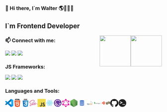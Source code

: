 ### 👋 Hi there, I`m Walter 🌎👨🏻‍💻

## I`m Frontend Developer

<img align="right" width="100" height="100" src="https://media.giphy.com/media/xT9IgzoKnwFNmISR8I/giphy.gif">
<img align="right" width="100" height="100" src="https://media.giphy.com/media/LmNwrBhejkK9EFP504/giphy.gif">


### 📫 Connect with me:

[![](https://img.shields.io/badge/-Walter%20Díaz-blue?style=flat-square&logo=Linkedin&logoColor=white)](https://www.linkedin.com/in/walterxz/)
[![](https://img.shields.io/badge/-Webpage-%231DA1F?style=flat-square&logo=google-earth&logoColor=ffffff)](https://unocero.dev)
[![](https://img.shields.io/badge/-Walter%20Díaz-red?style=flat-square&logo=gmail&logoColor=white)]( mailto:waltz.mx@gmail.com)

<!-- 
[![](https://img.shields.io/badge/-Webpage-%231DA1F2?style=flat-square&logo=twitter&logoColor=ffffff)](https://unocero.dev) -->


### JS Frameworks:

[![](https://img.shields.io/badge/-React-blue?style=flat-square&logo=react&logoColor=white)](https://unocero.dev)
[![](https://img.shields.io/badge/-Vue.js-green?style=flat-square&logo=vue.js&logoColor=white)](https://unocero.dev)
[![](https://img.shields.io/badge/-Express-black?style=flat-square&logo=Express&logoColor=white)](https://unocero.dev)


### Languages and Tools:

<img align="left" alt="Visual Studio Code" width="26px" src="https://raw.githubusercontent.com/github/explore/80688e429a7d4ef2fca1e82350fe8e3517d3494d/topics/visual-studio-code/visual-studio-code.png" />

<img align="left" alt="HTML5" width="26px" src="https://raw.githubusercontent.com/github/explore/80688e429a7d4ef2fca1e82350fe8e3517d3494d/topics/html/html.png" />

<img align="left" alt="CSS3" width="26px" src="https://raw.githubusercontent.com/github/explore/80688e429a7d4ef2fca1e82350fe8e3517d3494d/topics/css/css.png" />

<img align="left" alt="Sass" width="26px" src="https://raw.githubusercontent.com/github/explore/80688e429a7d4ef2fca1e82350fe8e3517d3494d/topics/sass/sass.png" />

<img align="left" alt="JavaScript" width="26px" src="https://raw.githubusercontent.com/github/explore/80688e429a7d4ef2fca1e82350fe8e3517d3494d/topics/javascript/javascript.png" />

<img align="left" alt="React" width="26px" src="https://raw.githubusercontent.com/github/explore/80688e429a7d4ef2fca1e82350fe8e3517d3494d/topics/react/react.png" />

<img align="left" alt="Gatsby" width="26px" src="https://raw.githubusercontent.com/github/explore/e94815998e4e0713912fed477a1f346ec04c3da2/topics/gatsby/gatsby.png" />

<img align="left" alt="GraphQL" width="26px" src="https://raw.githubusercontent.com/github/explore/80688e429a7d4ef2fca1e82350fe8e3517d3494d/topics/graphql/graphql.png" />

<img align="left" alt="Node.js" width="26px" src="https://raw.githubusercontent.com/github/explore/80688e429a7d4ef2fca1e82350fe8e3517d3494d/topics/nodejs/nodejs.png" />

<img align="left" alt="SQL" width="26px" src="https://raw.githubusercontent.com/github/explore/80688e429a7d4ef2fca1e82350fe8e3517d3494d/topics/sql/sql.png" />

<img align="left" alt="MySQL" width="26px" src="https://raw.githubusercontent.com/github/explore/80688e429a7d4ef2fca1e82350fe8e3517d3494d/topics/mysql/mysql.png" />

<img align="left" alt="MongoDB" width="26px" src="https://raw.githubusercontent.com/github/explore/80688e429a7d4ef2fca1e82350fe8e3517d3494d/topics/mongodb/mongodb.png" />

<img align="left" alt="Git" width="26px" src="https://raw.githubusercontent.com/github/explore/80688e429a7d4ef2fca1e82350fe8e3517d3494d/topics/git/git.png" />

<img align="left" alt="GitHub" width="26px" src="https://raw.githubusercontent.com/github/explore/78df643247d429f6cc873026c0622819ad797942/topics/github/github.png" />

<img align="left" alt="Terminal" width="26px" src="https://raw.githubusercontent.com/github/explore/80688e429a7d4ef2fca1e82350fe8e3517d3494d/topics/terminal/terminal.png" />




[website]: https://unocero.dev
[linkedin]: https://www.linkedin.com/in/walterxz/

<!--
**walterxz/walterxz** is a ✨ _special_ ✨ repository because its `README.md` (this file) appears on your GitHub profile.

Here are some ideas to get you started:

- 🔭 I’m currently working on ...
- 🌱 I’m currently learning ...
- 👯 I’m looking to collaborate on ...
- 🤔 I’m looking for help with ...
- 💬 Ask me about ...
- 📫 How to reach me: ...
- 😄 Pronouns: ...
- ⚡ Fun fact: ...
-->
